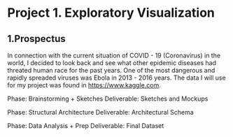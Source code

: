 # Project 1. Exploratory Visualization
## 1.Prospectus

In connection with the current situation of COVID - 19 (Coronavirus) in the world, I decided to look back and see what other epidemic diseases had threated human race for the past years. One of the most dangerous and rapidly spreaded viruses was Ebola in 2013 - 2016 years. The data I will use for my project was found in https://www.kaggle.com. 

Phase: Brainstorming + Sketches
Deliverable: Sketches and Mockups

Phase: Structural Architecture
Deliverable: Architectural Schema

Phase: Data Analysis + Prep
Deliverable: Final Dataset

